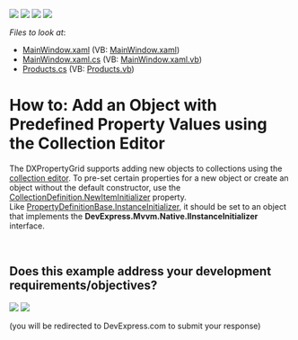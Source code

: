<!-- default badges list -->
![](https://img.shields.io/endpoint?url=https://codecentral.devexpress.com/api/v1/VersionRange/128655103/22.2.2%2B)
[![](https://img.shields.io/badge/Open_in_DevExpress_Support_Center-FF7200?style=flat-square&logo=DevExpress&logoColor=white)](https://supportcenter.devexpress.com/ticket/details/E4855)
[![](https://img.shields.io/badge/📖_How_to_use_DevExpress_Examples-e9f6fc?style=flat-square)](https://docs.devexpress.com/GeneralInformation/403183)
[![](https://img.shields.io/badge/💬_Leave_Feedback-feecdd?style=flat-square)](#does-this-example-address-your-development-requirementsobjectives)
<!-- default badges end -->
<!-- default file list -->
*Files to look at*:

* [MainWindow.xaml](./CS/MainWindow.xaml) (VB: [MainWindow.xaml](./VB/MainWindow.xaml))
* [MainWindow.xaml.cs](./CS/MainWindow.xaml.cs) (VB: [MainWindow.xaml.vb](./VB/MainWindow.xaml.vb))
* [Products.cs](./CS/Products.cs) (VB: [Products.vb](./VB/Products.vb))
<!-- default file list end -->
# How to: Add an Object with Predefined Property Values using the Collection Editor


<p>The DXPropertyGrid supports adding new objects to collections using the <a href="https://documentation.devexpress.com/#WPF/CustomDocument15719">collection editor</a>. To pre-set certain properties for a new object or create an object without the default constructor, use the <a href="https://documentation.devexpress.com/#WPF/DevExpressXpfPropertyGridCollectionDefinition_NewItemInitializertopic">CollectionDefinition.NewItemInitializer</a> property. Like <a href="https://www.devexpress.com/Support/Center/p/T135069">PropertyDefinitionBase.InstanceInitializer</a>, it should be set to an object that implements the <strong>DevExpress.Mvvm.Native.IInstanceInitializer</strong> interface.</p>

<br/>


<!-- feedback -->
## Does this example address your development requirements/objectives?

[<img src="https://www.devexpress.com/support/examples/i/yes-button.svg"/>](https://www.devexpress.com/support/examples/survey.xml?utm_source=github&utm_campaign=wpf-propertygrid-add-an-item-to-a-collection-or-a-dictionary&~~~was_helpful=yes) [<img src="https://www.devexpress.com/support/examples/i/no-button.svg"/>](https://www.devexpress.com/support/examples/survey.xml?utm_source=github&utm_campaign=wpf-propertygrid-add-an-item-to-a-collection-or-a-dictionary&~~~was_helpful=no)

(you will be redirected to DevExpress.com to submit your response)
<!-- feedback end -->
